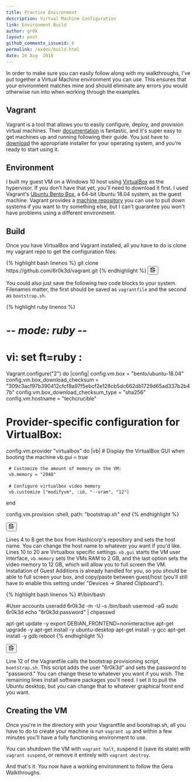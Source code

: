 ```yaml
---
title: Practice Environment
description: Virtual Machine Configuration
link: Environment Build
author: gr0k
layout: post
github_comments_issueid: 6
permalink: /exdev/build.html
date: 26 Aug  2018
---
```


In order to make sure you can easily follow along with my walkthroughs, I've put together a Virtual Machine environment you can use. This ensures that your environment matches mine and should eliminate any errors you would otherwise run into when working through the examples.

## Vagrant

Vagrant is a tool that allows you to easily configure, deploy, and provision virtual machines. Their [documentation](https://www.vagrantup.com/intro/index.html) is         fantastic, and it's super easy to get machines up and running following their guide. You just have to [download](https://www.vagrantup.com/downloads.html) the appropriate installer for your operating system, and you're ready to start using it.

## Environment

I built my guest VM on a Windows 10 host using [VirtualBox](https://www.virtualbox.org/) as the hypervisor. If you don't have that yet, you'll need to download it first. I used Vagrant's [Ubuntu Bento Box](https://app.vagrantup.com/bento/boxes/ubuntu-18.04), a 64-bit Ubuntu 18.04 system, as the guest machine. Vagrant provides a [machine repository](https://app.vagrantup.com/boxes/search) you can use to pull down systems if you want to try something else, but I can't guarantee you won't have problems using a different environment.

## Build

Once you have VirtualBox and Vagrant installed, all you have to do is clone my vagrant repo to get the configuration files.

<div class="code-container">
{% highlight bash linenos %}
git clone https://github.com/6r0k3d/vagrant.git
{% endhighlight %}

<button class="cbtn" data-clipboard-target=".code">
    <img src="/assets/images/clippy.svg" alt="Copy to clipboard" width="13">
</button>

</div>

You could also just save the following two code blocks to your system. Filenames matter, the first should be saved as `vagrantfile` and the second as `bootstrap.sh`.

<div class="code-container">
{% highlight ruby linenos %}

# -*- mode: ruby -*-
# vi: set ft=ruby :

Vagrant.configure("2") do |config|
  config.vm.box = "bento/ubuntu-18.04"
  config.vm.box_download_checksum = "309c3acf97b390412cfcf8a97f5ebcf2e128cb5dc662db1729d65ad337b2b47b"
  config.vm.box_download_checksum_type = "sha256"
  config.vm.hostname = "techcrucible"

  # Provider-specific configuration for VirtualBox:
  config.vm.provider "virtualbox" do |vb|
     # Display the VirtualBox GUI when booting the machine
     vb.gui = true

	 # Customize the amount of memory on the VM:
	 vb.memory = "2048"

	 # Configure virtualbox video memory
	 vb.customize ["modifyvm", :id, "--vram", "12"]
   end

   config.vm.provision :shell, path: "bootstrap.sh"
end
{% endhighlight %}

<button class="cbtn" data-clipboard-target=".code">
    <img src="/assets/images/clippy.svg" alt="Copy to clipboard" width="13">
</button>

</div>

Lines 4 to 8 get the box from Hashicorp's repository and sets the host name. You can change the host name to whatever you want if you'd like. Lines 10 to 20 are Virtualbox specific settings. `vb.gui` starts the VM user interface, `vb.memory`  sets the VMs RAM to 2 GB, and the last option sets the video memory to 12 GB, which will allow you to full screen the VM. Installation of Guest Additions is already handled for you, so you should be able to full screen your box, and copy/paste between guest/host (you'll still have to enable this setting under "Devices -> Shared Clipboard").

<div class="code-container">
{% highlight bash linenos %}
#!/bin/bash

#User accounts
useradd 6r0k3d -m -U -s /bin/bash
usermod -aG sudo 6r0k3d
echo "6r0k3d:password" | chpasswd

apt-get update -y
export DEBIAN_FRONTEND=noninteractive
apt-get upgrade -y
apt-get install -y ubuntu-desktop
apt-get install -y gcc
apt-get install -y gdb
reboot
{% endhighlight %}

<button class="cbtn" data-clipboard-target=".code">
    <img src="/assets/images/clippy.svg" alt="Copy to clipboard" width="13">
</button>

</div>

Line 12 of the Vagrantfile calls the bootstrap provisioning script, `bootstrap.sh`. This script adds the user "6r0k3d" and sets the password to "password." You can change these to whatever you want if you wish. The remaining lines install software packages you'll need. I set it to pull the Ubuntu desktop, but you can change that to whatever graphical front end you want.

## Creating the VM

Once you're in the directory with your Vagrantfile and bootstrap.sh, all you have to do to create your machine is run `vagrant up` and within a few minutes you'll have a fully functioning environment to use.

You can shutdown the VM with `vagrant halt`, suspend it (save its state) with `vagrant suspend`, or remove it entirely with `vagrant destroy`.

And that's it. You now have a working environment to follow the Gera Walkthroughs.

